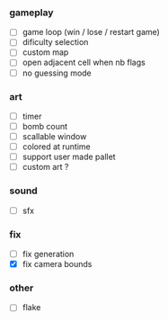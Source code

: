 ### gameplay

- [ ] game loop (win / lose / restart game)
- [ ] dificulty selection
- [ ] custom map
- [ ] open adjacent cell when nb flags
- [ ] no guessing mode

### art

- [ ] timer
- [ ] bomb count
- [ ] scallable window
- [ ] colored at runtime
- [ ] support user made pallet
- [ ] custom art ?

### sound

- [ ] sfx

### fix

- [ ] fix generation
- [x] fix camera bounds

### other

- [ ] flake